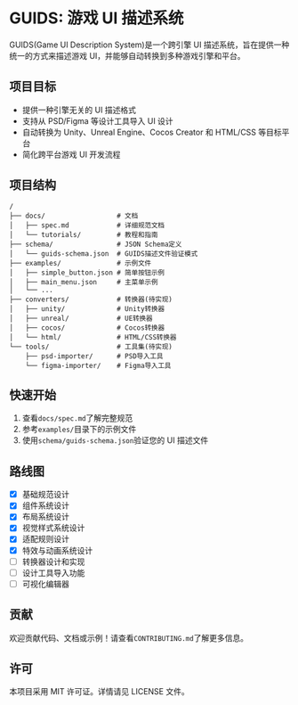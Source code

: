 # GUIDS: 游戏 UI 描述系统

GUIDS(Game UI Description System)是一个跨引擎 UI 描述系统，旨在提供一种统一的方式来描述游戏 UI，并能够自动转换到多种游戏引擎和平台。

## 项目目标

- 提供一种引擎无关的 UI 描述格式
- 支持从 PSD/Figma 等设计工具导入 UI 设计
- 自动转换为 Unity、Unreal Engine、Cocos Creator 和 HTML/CSS 等目标平台
- 简化跨平台游戏 UI 开发流程

## 项目结构

```
/
├── docs/                  # 文档
│   ├── spec.md            # 详细规范文档
│   └── tutorials/         # 教程和指南
├── schema/                # JSON Schema定义
│   └── guids-schema.json  # GUIDS描述文件验证模式
├── examples/              # 示例文件
│   ├── simple_button.json # 简单按钮示例
│   ├── main_menu.json     # 主菜单示例
│   └── ...
├── converters/            # 转换器(待实现)
│   ├── unity/             # Unity转换器
│   ├── unreal/            # UE转换器
│   ├── cocos/             # Cocos转换器
│   └── html/              # HTML/CSS转换器
└── tools/                 # 工具集(待实现)
    ├── psd-importer/      # PSD导入工具
    └── figma-importer/    # Figma导入工具
```

## 快速开始

1. 查看`docs/spec.md`了解完整规范
2. 参考`examples/`目录下的示例文件
3. 使用`schema/guids-schema.json`验证您的 UI 描述文件

## 路线图

- [x] 基础规范设计
- [x] 组件系统设计
- [x] 布局系统设计
- [x] 视觉样式系统设计
- [x] 适配规则设计
- [x] 特效与动画系统设计
- [ ] 转换器设计和实现
- [ ] 设计工具导入功能
- [ ] 可视化编辑器

## 贡献

欢迎贡献代码、文档或示例！请查看`CONTRIBUTING.md`了解更多信息。

## 许可

本项目采用 MIT 许可证。详情请见 LICENSE 文件。
